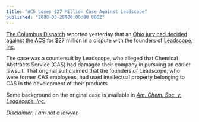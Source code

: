 ```yaml
---
title: "ACS Loses $27 Million Case Against Leadscope"
published: "2008-03-28T00:00:00.000Z"
---
```


[The Columbus Dispatch](http://www.dispatch.com) reported yesterday that an [Ohio jury had decided against the ACS](http://www.dispatch.com/live/content/local_news/stories/2008/03/27/leadscope.html?sid=101) for $27 million in a dispute with the founders of [Leadscope, Inc.](http://www.leadscope.com/)

The case was a countersuit by Leadscope, who alleged that Chemical Abstracts Service (CAS) had damaged their company in pursuing an earlier lawsuit. That original suit claimed that the founders of Leadscope, who were former CAS employees, had used intellectual property belonging to CAS in the development of their products.

Some background on the original case is available in [*Am. Chem. Soc. v. Leadscope, Inc.*](http://www.sconet.state.oh.us/rod/docs/pdf/10/2005/2005-ohio-2557.pdf)

*Disclaimer: [I am not a lawyer](http://depth-first.com/articles/2006/12/29/dispelling-open-source-confusion-an-introduction-to-licenses).*